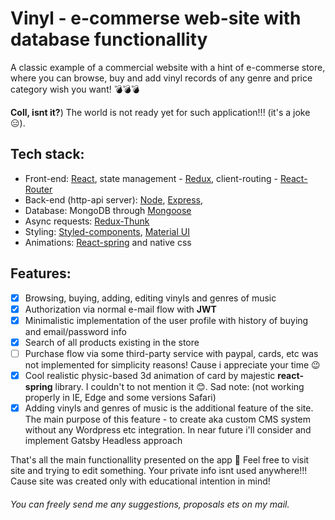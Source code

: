 # Vinyl - e-commerse web-site with database functionallity

A classic example of a commercial website with a hint of e-commerse store, where you can browse, buy and add vinyl records of any genre and price category wish you want! 💣💣💣

**Coll, isnt it?**) The world is not ready yet for such application!!! (it's a joke 😑).

## Tech stack:
* Front-end: [React](https://reactjs.org), state management - [Redux](https://redux.js.org), client-routing - [React-Router](https://reacttraining.com/react-router)
* Back-end (http-api server): [Node](https://nodejs.org/en), [Express](https://expressjs.com),
* Database: MongoDB through [Mongoose](https://mongoosejs.com)
* Async requests: [Redux-Thunk](https://github.com/reduxjs/redux-thunk)
* Styling: [Styled-components](https://www.styled-components.com), [Material UI](https://material-ui.com)
* Animations: [React-spring](https://www.react-spring.io) and native css
## Features: 
- [x] Browsing, buying, adding, editing vinyls and genres of music
- [x] Authorization via normal e-mail flow with **JWT**
- [x] Minimalistic implementation of the user profile with history of buying and email/password info
- [x] Search of all products existing in the store
- [ ] Purchase flow via some third-party service with paypal, cards, etc was not implemented for simplicity reasons!  Cause i appreciate your time 😉
- [x] Cool realistic physic-based 3d animation of card by majestic **react-spring** library. I couldn't to not mention it 😊. Sad note: (not working properly in IE, Edge and some versions Safari)
- [x] Adding vinyls and genres of music is the additional feature of the site. The main purpose of this feature - to create aka custom CMS system without any Wordpress etc integration. In near future i'll consider and implement Gatsby Headless approach

That's all the main functionallity presented on the app 🤘 Feel free to visit site and trying to edit something. Your private info isnt used anywhere!!! Cause site was created only with educational intention in mind!


###### You can  freely send me any suggestions, proposals ets on my mail.
